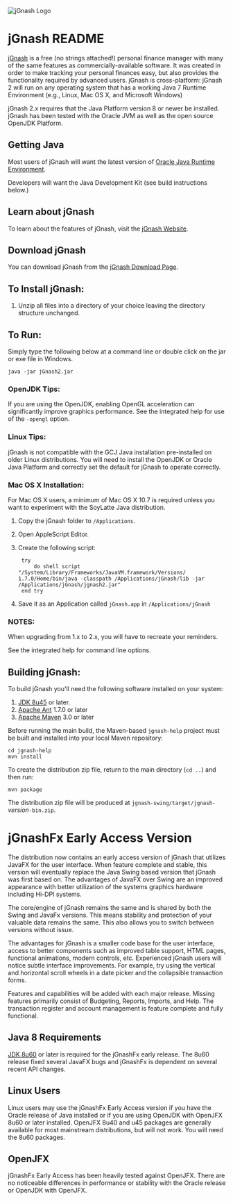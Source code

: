 ![jGnash Logo](http://jgnash.github.io/img/jgnash-logo.png)

# jGnash README

[jGnash](https://sourceforge.net/projects/jgnash/) is a free (no strings attached!) personal finance manager with many of the same features as commercially-available software. It was created in order to make tracking your personal finances easy, but also provides the functionality required by advanced users. jGnash is cross-platform: jGnash 2 will run on any operating system that has a working Java 7 Runtime Environment (e.g., Linux, Mac OS X, and Microsoft Windows)

jGnash 2.x requires that the Java Platform version 8 or newer be installed.
jGnash has been tested with the Oracle JVM as well as the open source OpenJDK Platform.


## Getting Java

Most users of jGnash will want the latest version of [Oracle Java Runtime Environment](http://www.java.com/en/download/).

Developers will want the Java Development Kit (see build instructions below.)

## Learn about jGnash

To learn about the features of jGnash, visit the [jGnash Website](https://sourceforge.net/projects/jgnash/).

## Download jGnash

You can download jGnash from the [jGnash Download Page](https://sourceforge.net/projects/jgnash/files/Active%20Stable%202.x/).

## To Install jGnash:

1. Unzip all files into a directory of your choice leaving the directory structure unchanged.

## To Run:

Simply type the following below at a command line
or double click on the jar or exe file in Windows.

    java -jar jGnash2.jar

### OpenJDK Tips:

If you are using the OpenJDK, enabling OpenGL acceleration can significantly improve
graphics performance.  See the integrated help for use of the ```-opengl``` option.

### Linux Tips:

jGnash is not compatible with the GCJ Java installation pre-installed on older Linux distributions.
You will need to install the OpenJDK or Oracle Java Platform and correctly set the default for jGnash
to operate correctly.

### Mac OS X Installation:

For Mac OS X users, a minimum of Mac OS X 10.7 is required unless you want to experiment with the SoyLatte Java distribution.

1. Copy the jGnash folder to ```/Applications```.
2. Open AppleScript Editor.
3. Create the following script:

        try
            do shell script "/System/Library/Frameworks/JavaVM.framework/Versions/ 1.7.0/Home/bin/java -classpath /Applications/jGnash/lib -jar /Applications/jGnash/jgnash2.jar"
        end try

4. Save it as an Application called ```jGnash.app``` in ```/Applications/jGnash```

### NOTES:

When upgrading from 1.x to 2.x, you will have to recreate your reminders.

See the integrated help for command line options.

## Building jGnash:

To build jGnash you'll need the following software installed on your system:

1. [JDK 8u45](http://www.oracle.com/technetwork/java/javase/downloads/index.html) or later.
1. [Apache Ant](http://ant.apache.org) 1.7.0 or later
1. [Apache Maven](http://maven.apache.org) 3.0 or later

Before running the main build, the Maven-based ```jgnash-help``` project
must be built and installed into your local Maven repository:

    cd jgnash-help
    mvn install

To create the distribution zip file, return to the main directory (```cd ..```) and then run:

    mvn package

The distribution zip file will be produced at ```jgnash-swing/target/jgnash-```_version_```-bin.zip```.


# jGnashFx Early Access Version
The distribution now contains an early access version of jGnash that utilizes JavaFX for the user interface.  When 
feature complete and stable, this version will eventually replace the Java Swing based version that jGnash was first 
based on. The advantages of JavaFX over Swing are an improved appearance with better utilization of the systems 
graphics hardware including Hi-DPI systems.
  
The core/engine of jGnash remains the same and is shared by both the Swing and JavaFx versions.  This means stability
and protection of your valuable data remains the same.  This also allows you to switch between versions without issue.

The advantages for jGnash is a smaller code base for the user interface, access to better components such as improved 
table support, HTML pages, functional animations, modern controls, etc.  Experienced jGnash users will notice subtle 
interface improvements.  For example, try using the vertical and horizontal scroll wheels in a date picker and the
collapsible transaction forms.

Features and capabilities will be added with each major release.  Missing features primarily consist of Budgeting,
Reports, Imports, and Help.  The transaction register and account management is feature complete and fully functional.

## Java 8 Requirements

[JDK 8u60](https://jdk8.java.net/download.html) or later is required for the jGnashFx early release.  The 8u60 release 
fixed several JavaFX bugs and jGnashFx is dependent on several recent API changes.

## Linux Users
Linux users may use the jGnashFx Early Access version if you have the Oracle release of Java installed or if you are
using OpenJDK with OpenJFX 8u60 or later installed.  OpenJFX 8u40 and u45 packages are generally available for most 
mainstream distributions, but will not work.  You will need the 8u60 packages.

## OpenJFX
jGnashFx Early Access has been heavily tested against OpenJFX.  There are no noticeable differences in performance or
 stability with the Oracle release or OpenJDK with OpenJFX.

